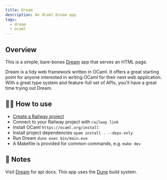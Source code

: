 ```yaml
---
title: Dream
description: An OCaml Dream app
tags:
  - dream
  - ocaml
---
```


## Overview

This is a simple, bare-bones [Dream](https://aantron.github.io/dream/) app that
serves an HTML page.

Dream is a tidy web framework written in OCaml. It offers a great starting point
for anyone interested in writing OCaml for their next web application. With a
great type system and feature-full set of APIs, you'll have a great time trying
out Dream.

## 💁‍♀️ How to use

- [Create a Railway project](https://railway.app/project?plugins=dream)
- Connect to your Railway project with `railway link`
- Install OCaml `https://ocaml.org/install`
- Install project dependencies `opam install . --deps-only`
- Run Dream `dune exec bin/main.exe`
- A Makefile is provided for common commands, e.g. `make dev`

## 📝 Notes

Visit [Dream](https://aantron.github.io/dream/) for api docs. This app uses the
[Dune](https://dune.build/) build system.
